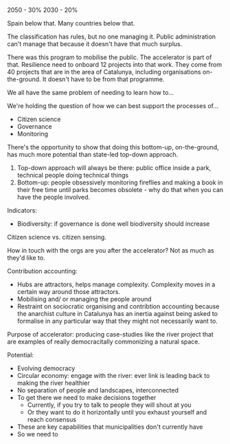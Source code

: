 2050 - 30%
2030 - 20%

Spain below that. Many countries below that.

The classification has rules, but no one managing it. Public administration can't manage that because it doesn't have that much surplus. 

There was this program to mobilise the public. The accelerator is part of that. Resilience need to onboard 12 projects into that work. They come from 40 projects that are in the area of Catalunya, including organisations on-the-ground. It doesn't have to be from that programme. 

We all have the same problem of needing to learn how to...

We're holding the question of how we can best support the processes of...

- Citizen science
- Governance
- Monitoring

There's the opportunity to show that doing this bottom-up, on-the-ground, has much more potential than state-led top-down approach. 

1. Top-down approach will always be there: public office inside a park, technical people doing technical things
2. Bottom-up: people obsessively monitoring fireflies and making a book in their free time until parks becomes obsolete - why do that when you can have the people involved. 

Indicators:

- Biodiversity: if governance is done well biodiversity should increase

Citizen science vs. citizen sensing.

How in touch with the orgs are you after the accelerator? Not as much as they'd like to.

Contribution accounting:

- Hubs are attractors, helps manage complexity. Complexity moves in a certain way around those attractors. 
- Mobilising and/ or managing the people around 
- Restraint on sociocratic organising and contribtion accounting because the anarchist culture in Catalunya has an inertia against being asked to formalise in any particular way that they might not necessarily want to.

Purpose of accelerator: producing case-studies like the river project that are examples of really democracitally commonizing a natural space. 

Potential:

- Evolving democracy
- Circular economy: engage with the river: ever link is leading back to making the river healthier
- No separation of people and landscapes, interconnected
- To get there we need to make decisions together
	- Currently, if you try to talk to people they will shout at you
	- Or they want to do it horizontally until you exhaust yourself and reach consensus
- These are key capabilities that municipalities don't currently have
- So we need to 